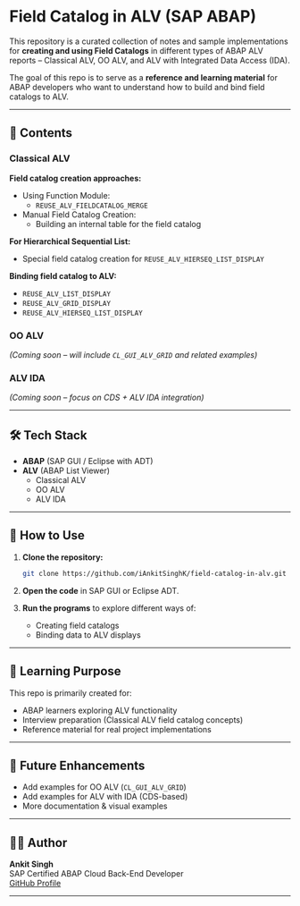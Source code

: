 # Field Catalog in ALV (SAP ABAP)

This repository is a curated collection of notes and sample implementations for **creating and using Field Catalogs** in different types of ABAP ALV reports – Classical ALV, OO ALV, and ALV with Integrated Data Access (IDA).

The goal of this repo is to serve as a **reference and learning material** for ABAP developers who want to understand how to build and bind field catalogs to ALV.

---

## 📌 Contents

### Classical ALV

**Field catalog creation approaches:**
- Using Function Module:  
  - `REUSE_ALV_FIELDCATALOG_MERGE`
- Manual Field Catalog Creation:  
  - Building an internal table for the field catalog

**For Hierarchical Sequential List:**
- Special field catalog creation for `REUSE_ALV_HIERSEQ_LIST_DISPLAY`

**Binding field catalog to ALV:**
- `REUSE_ALV_LIST_DISPLAY`
- `REUSE_ALV_GRID_DISPLAY`
- `REUSE_ALV_HIERSEQ_LIST_DISPLAY`

### OO ALV

*(Coming soon – will include `CL_GUI_ALV_GRID` and related examples)*

### ALV IDA

*(Coming soon – focus on CDS + ALV IDA integration)*

---

## 🛠️ Tech Stack

- **ABAP** (SAP GUI / Eclipse with ADT)
- **ALV** (ABAP List Viewer)
  - Classical ALV
  - OO ALV
  - ALV IDA

---

## 🚀 How to Use

1. **Clone the repository:**
   ```sh
   git clone https://github.com/iAnkitSinghK/field-catalog-in-alv.git
   ```

2. **Open the code** in SAP GUI or Eclipse ADT.

3. **Run the programs** to explore different ways of:
   - Creating field catalogs
   - Binding data to ALV displays

---

## 📖 Learning Purpose

This repo is primarily created for:
- ABAP learners exploring ALV functionality
- Interview preparation (Classical ALV field catalog concepts)
- Reference material for real project implementations

---

## 🔮 Future Enhancements

- Add examples for OO ALV (`CL_GUI_ALV_GRID`)
- Add examples for ALV with IDA (CDS-based)
- More documentation & visual examples

---

## 👨‍💻 Author

**Ankit Singh**  
SAP Certified ABAP Cloud Back-End Developer  
[GitHub Profile](https://github.com/iAnkitSinghK)

---
